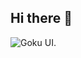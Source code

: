 ## Hi there 👋

<!--
**ShiffyOFC/ShiffyOFC** is a ✨ _special_ ✨ repository because its `README.md` (this file) appears on your GitHub profile.

Here are some ideas to get you started:

- 🔭 I’m currently working on ...
- 🌱 I’m currently learning ...
- 👯 I’m looking to collaborate on ...
- 🤔 I’m looking for help with ...
- 💬 Ask me about ...
- 📫 How to reach me: IDK
- 😄 Pronouns: He/Him
- ⚡ Fun fact: I hate brainrots.
-->
![Goku UI.](https://giffiles.alphacoders.com/208/208553.gif "UI Goku Transformation.")
